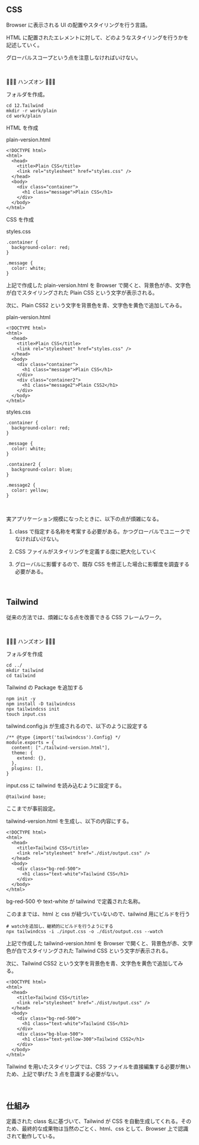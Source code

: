## CSS

Browser に表示される UI の配置やスタイリングを行う言語。

HTML に配置されたエレメントに対して、どのようなスタイリングを行うかを記述していく。

グローバルスコープという点を注意しなければいけない。

<br/>

👨🏽‍💻 ハンズオン 👨🏽‍💻

フォルダを作成。

```
cd 12.Tailwind
mkdir -r work/plain
cd work/plain
```

HTML を作成

plain-version.html

```
<!DOCTYPE html>
<html>
  <head>
    <title>Plain CSS</title>
    <link rel="stylesheet" href="styles.css" />
  </head>
  <body>
    <div class="container">
      <h1 class="message">Plain CSS</h1>
    </div>
  </body>
</html>
```

CSS を作成

styles.css

```
.container {
  background-color: red;
}

.message {
  color: white;
}
```

上記で作成した plain-version.html を Browser で開くと、背景色が赤、文字色が白でスタイリングされた Plain CSS という文字が表示される。

次に、Plain CSS2 という文字を背景色を青、文字色を黄色で追加してみる。

plain-version.html

```
<!DOCTYPE html>
<html>
  <head>
    <title>Plain CSS</title>
    <link rel="stylesheet" href="styles.css" />
  </head>
  <body>
    <div class="container">
      <h1 class="message">Plain CSS</h1>
    </div>
    <div class="container2">
      <h1 class="message2">Plain CSS2</h1>
    </div>
  </body>
</html>
```

styles.css

```
.container {
  background-color: red;
}

.message {
  color: white;
}

.container2 {
  background-color: blue;
}

.message2 {
  color: yellow;
}
```

<br/>

実アプリケーション規模になったときに、以下の点が煩雑になる。

1. class で指定する名称を考案する必要がある。かつグローバルでユニークでなければいけない。

2. CSS ファイルがスタイリングを定義する度に肥大化していく

3. グローバルに影響するので、既存 CSS を修正した場合に影響度を調査する必要がある。

<br/>

## Tailwind

従来の方法では、煩雑になる点を改善できる CSS フレームワーク。

<br/>

👨🏽‍💻 ハンズオン 👨🏽‍💻

フォルダを作成

```
cd ../
mkdir tailwind
cd tailwind
```

Tailwind の Package を追加する

```
npm init -y
npm install -D tailwindcss
npx tailwindcss init
touch input.css
```

tailwind.config.js が生成されるので、以下のように設定する

```
/** @type {import('tailwindcss').Config} */
module.exports = {
  content: ["./tailwind-version.html"],
  theme: {
    extend: {},
  },
  plugins: [],
}
```

input.css に tailwind を読み込むように設定する。

```
@tailwind base;
```

ここまでが事前設定。

tailwind-version.html を生成し、以下の内容にする。

```
<!DOCTYPE html>
<html>
  <head>
    <title>Tailwind CSS</title>
    <link rel="stylesheet" href="./dist/output.css" />
  </head>
  <body>
    <div class="bg-red-500">
      <h1 class="text-white">Tailwind CSS</h1>
    </div>
  </body>
</html>
```

bg-red-500 や text-white が tailwind で定義された名称。

このままでは、html と css が紐づいていないので、tailwind 用にビルドを行う

```
# watchを追加し、継続的にビルドを行うようにする
npx tailwindcss -i ./input.css -o ./dist/output.css --watch
```

上記で作成した tailwind-version.html を Browser で開くと、背景色が赤、文字色が白でスタイリングされた Tailwind CSS という文字が表示される。

次に、Tailwind CSS2 という文字を背景色を青、文字色を黄色で追加してみる。

```
<!DOCTYPE html>
<html>
  <head>
    <title>Tailwind CSS</title>
    <link rel="stylesheet" href="./dist/output.css" />
  </head>
  <body>
    <div class="bg-red-500">
      <h1 class="text-white">Tailwind CSS</h1>
    </div>
    <div class="bg-blue-500">
      <h1 class="text-yellow-300">Tailwind CSS2</h1>
    </div>
  </body>
</html>
```

Tailwind を用いたスタイリングでは、CSS ファイルを直接編集する必要が無いため、上記で挙げた 3 点を意識する必要がない。

<br/>

## 仕組み

定義された class 名に基づいて、Tailwind が CSS を自動生成してくれる。そのため、最終的な成果物は当然のごとく、html、css として、Browser 上で認識されて動作している。
